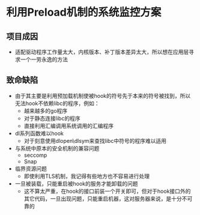 # 利用Preload机制的系统监控方案
## 项目成因
- 适配驱动程序工作量太大，内核版本、补丁版本差异太大，所以想在应用层寻求一个一劳永逸的方法
## 致命缺陷
- 由于其主要是利用预加载机制使被hook的符号先于本来的符号被找到，所以无法hook不依赖libc的程序，例如：
	- 越来越多的go程序
	- 对于静态连接libc的程序
	- 直接利用汇编调用系统调用的汇编程序
- dl系列函数难以hook
	- 对于刻意使用dlopen\dlsym来查找libc中符号的程序难以适用
- 与系统中原本的安全机制的兼容问题
	- seccomp
	- Snap
- 临界资源问题
	- 即使利用TLS机制，我记得有些地方也不容易进行处理
- 一旦被装载，只能重启被hook的服务才能卸载的问题
	- 这不算太严重，在hook的接口前装一个开关即可，但对于hook接口外的其它代码，一旦出现问题，只能重启机器，这对服务器来说，是十分不可靠的